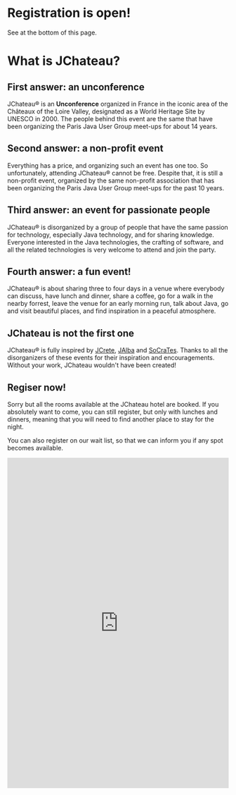 

<!-- MACRO{snippet|debug=false|ignoreDownloadError=false|verbatim=false|file=src/site/resources/fragments/breadcrum.snippet.html} -->

# Registration is open!

See at the bottom of this page. 

# What is JChateau?

## First answer: an unconference

JChateau® is an **Unconference** organized in France in the iconic area of the Châteaux of the Loire Valley, designated as a World Heritage Site by UNESCO in 2000. The people behind this event are the same that have been organizing the Paris Java User Group meet-ups for about 14 years.

## Second answer: a non-profit event

Everything has a price, and organizing such an event has one too. So unfortunately, attending JChateau® cannot be free. Despite that, it is still a non-profit event, organized by the same non-profit association that has been organizing the Paris Java User Group meet-ups for the past 10 years.

## Third answer: an event for passionate people

JChateau® is disorganized by a group of people that have the same passion for technology, especially Java technology, and for sharing knowledge. Everyone interested in the Java technologies, the crafting of software, and all the related technologies is very welcome to attend and join the party.

## Fourth answer: a fun event!

JChateau® is about sharing three to four days in a venue where everybody can discuss, have lunch and dinner, share a coffee, go for a walk in the nearby forrest, leave the venue for an early morning run, talk about Java, go and visit beautiful places, and find inspiration in a peaceful atmosphere.

## JChateau is not the first one

JChateau® is fully inspired by [JCrete](http://www.jcrete.org/), [JAlba](https://jalba.scot/) and [SoCraTes](https://socrates-fr.github.io/). Thanks to all the disorganizers of these events for their inspiration and encouragements. Without your work, JChateau wouldn't have been created!

## Regiser now!

Sorry but all the rooms available at the JChateau hotel are booked. If you absolutely want to come, you can still register, but only with lunches and dinners, meaning that you will need to find another place to stay for the night.

You can also register on our wait list, so that we can inform you if any spot becomes available.

<iframe id="haWidget" allowtransparency="true" scrolling="auto" src="https://www.helloasso.com/associations/bjpc/evenements/jchateau-2025-wait-list/widget" style="width: 100%; height: 750px; border: none;"></iframe>

